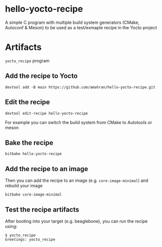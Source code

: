 # hello-yocto-recipe

A simple C program with multiple build system generators (CMake, Autoconf & Meson)
to be used as a test/exmaple recipe in the Yocto project

# Artifacts
`yocto_recipe` program

## Add the recipe to Yocto
```shell
devtool add -B main https://github.com/amahran/hello-yocto-recipe.git
```

## Edit the recipe
```shell
devtool edit-recipe hello-yocto-recipe
```
For example you can switch the build system from CMake to Autotools or meson

## Bake the recipe
```shell
bitbake hello-yocto-recipe
```

## Add the recipe to an image
Then you can add the recipe to an image (e.g. `core-image-minimal`) and rebuild
your image
```shell
bitbake core-image-minimal
```

## Test the recipe artifacts
After booting into your target (e.g. beaglebone), you can run the recipe using:
```shell
$ yocto_recipe
Greetings: yocto_recipe
```
